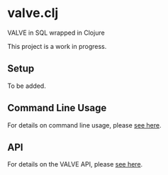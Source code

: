 # valve.clj
VALVE in SQL wrapped in Clojure

This project is a work in progress.

## Setup

To be added.

## Command Line Usage

For details on command line usage, please [see here](https://github.com/ontodev/valve/blob/main/README.md#command-line-usage).

## API

For details on the VALVE API, please [see here](https://github.com/ontodev/valve/blob/main/README.md#api).
